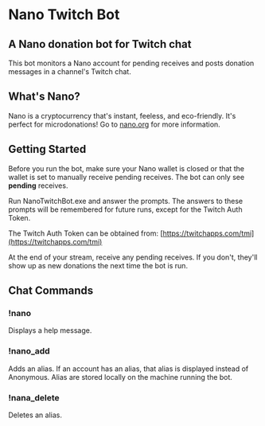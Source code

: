 # Nano Twitch Bot
## A Nano donation bot for Twitch chat

This bot monitors a Nano account for pending receives and posts donation messages in a channel's Twitch chat.

## What's Nano?

Nano is a cryptocurrency that's instant, feeless, and eco-friendly. It's perfect for microdonations! Go to [nano.org](https://nano.org) for more information.

## Getting Started

Before you run the bot, make sure your Nano wallet is closed or that the wallet is set to manually receive pending receives. The bot can only see **pending** receives.

Run NanoTwitchBot.exe and answer the prompts. The answers to these prompts will be remembered for future runs, except for the Twitch Auth Token.

The Twitch Auth Token can be obtained from: [https://twitchapps.com/tmi](https://twitchapps.com/tmi)

At the end of your stream, receive any pending receives. If you don't, they'll show up as new donations the next time the bot is run.

## Chat Commands

### !nano

Displays a help message.

### !nano_add

Adds an alias. If an account has an alias, that alias is displayed instead of Anonymous. Alias are stored locally on the machine running the bot.

### !nana_delete

Deletes an alias.
